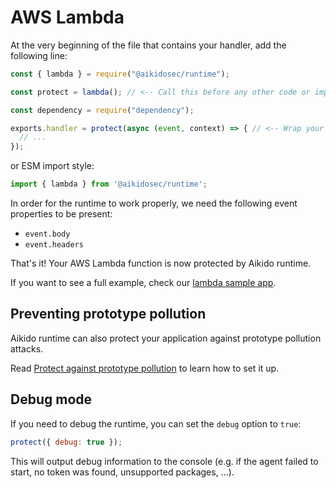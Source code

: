 # AWS Lambda

At the very beginning of the file that contains your handler, add the following line:

```js
const { lambda } = require("@aikidosec/runtime");

const protect = lambda(); // <-- Call this before any other code or imports

const dependency = require("dependency");

exports.handler = protect(async (event, context) => { // <-- Wrap your handler with protect
  // ...
});
```

or ESM import style:

```js
import { lambda } from '@aikidosec/runtime';
```

In order for the runtime to work properly, we need the following event properties to be present:

* `event.body`
* `event.headers`

That's it! Your AWS Lambda function is now protected by Aikido runtime.

If you want to see a full example, check our [lambda sample app](../sample-apps/lambda-mongodb).

## Preventing prototype pollution

Aikido runtime can also protect your application against prototype pollution attacks.

Read [Protect against prototype pollution](./prototype-pollution.md) to learn how to set it up.

## Debug mode

If you need to debug the runtime, you can set the `debug` option to `true`:

```js
protect({ debug: true });
```

This will output debug information to the console (e.g. if the agent failed to start, no token was found, unsupported packages, ...).

